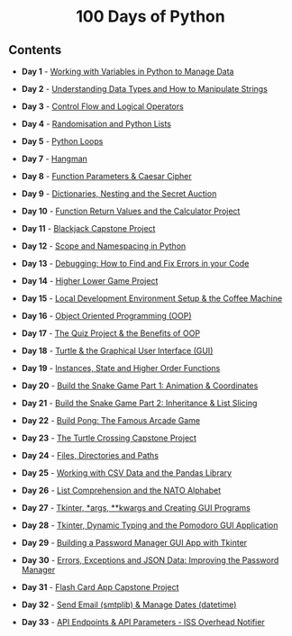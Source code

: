 <h1 align="center"> 
100 Days of Python
</h1>
<h5 align="center">
  
## Contents

- <b>Day 1</b> - [Working with Variables in Python to Manage Data](https://github.com/williamlaster/100_Days_of_code_Python/tree/main/Day%201)

- <b>Day 2</b> - [Understanding Data Types and How to Manipulate Strings](https://github.com/williamlaster/100_Days_of_code_Python/tree/main/Day%202)

- <b>Day 3</b> - [Control Flow and Logical Operators](https://github.com/williamlaster/100_Days_of_code_Python/tree/main/Day%203)

- <b>Day 4</b> - [Randomisation and Python Lists](https://github.com/williamlaster/100_Days_of_code_Python/tree/main/Day%204)

- <b>Day 5</b> - [Python Loops](https://github.com/williamlaster/100_Days_of_code_Python/tree/main/Day%205)

- <b>Day 7</b> - [Hangman](https://github.com/williamlaster/100_Days_of_code_Python/tree/main/Day%207/hangman)

- <b>Day 8</b> - [Function Parameters & Caesar Cipher](https://github.com/williamlaster/100_Days_of_code_Python/tree/main/Day%208)

- <b>Day 9</b> - [Dictionaries, Nesting and the Secret Auction](https://github.com/williamlaster/100_Days_of_code_Python/tree/main/Day%209)
  
- <b>Day 10</b> - [Function Return Values and the Calculator Project](https://github.com/williamlaster/100_Days_of_code_Python/tree/main/Day%2010)

- <b>Day 11</b> - [Blackjack Capstone Project](https://github.com/williamlaster/100_Days_of_code_Python/tree/main/Day%2011)

- <b>Day 12</b> - [Scope and Namespacing in Python](https://github.com/williamlaster/100_Days_of_code_Python/tree/main/Day%2012)

- <b>Day 13</b> - [Debugging: How to Find and Fix Errors in your Code](https://github.com/williamlaster/100_Days_of_code_Python/tree/main/Day%2013)

- <b>Day 14</b> - [Higher Lower Game Project](https://github.com/williamlaster/100_Days_of_code_Python/tree/main/Day%2014)

- <b>Day 15</b> - [Local Development Environment Setup & the Coffee Machine](https://github.com/williamlaster/100_Days_of_code_Python/tree/main/Day%2015)

- <b>Day 16</b> - [Object Oriented Programming (OOP)](https://github.com/williamlaster/100_Days_of_code_Python/tree/main/Day%2016)

- <b>Day 17</b> - [The Quiz Project & the Benefits of OOP](https://github.com/williamlaster/100_Days_of_code_Python/tree/main/Day%2017)
  
- <b>Day 18</b> - [Turtle & the Graphical User Interface (GUI)](https://github.com/williamlaster/100_Days_of_code_Python/tree/main/Day%2018)

- <b>Day 19</b> - [Instances, State and Higher Order Functions](https://github.com/williamlaster/100_Days_of_code_Python/tree/main/Day%2019)

- <b>Day 20</b> - [Build the Snake Game Part 1: Animation & Coordinates](https://github.com/williamlaster/100_Days_of_code_Python/tree/main/Day%2020)

- <b>Day 21</b> - [Build the Snake Game Part 2: Inheritance & List Slicing](https://github.com/williamlaster/100_Days_of_code_Python/tree/main/Day%2021)

- <b>Day 22</b> - [Build Pong: The Famous Arcade Game](https://github.com/williamlaster/100_Days_of_code_Python/tree/main/Day%2022)

- <b>Day 23</b> - [ The Turtle Crossing Capstone Project](https://github.com/williamlaster/100_Days_of_code_Python/tree/main/Day%2023)
  
- <b>Day 24</b> - [Files, Directories and Paths](https://github.com/williamlaster/100_Days_of_code_Python/tree/main/Day%2024)

- <b>Day 25</b> - [Working with CSV Data and the Pandas Library](https://github.com/williamlaster/100_Days_of_code_Python/tree/main/Day%2025)

- <b>Day 26</b> - [List Comprehension and the NATO Alphabet](https://github.com/williamlaster/100_Days_of_code_Python/tree/main/Day%2026)

- <b>Day 27</b> - [Tkinter, \*args, \*\*kwargs and Creating GUI Programs](https://github.com/williamlaster/100_Days_of_code_Python/tree/main/Day%2027)

- <b>Day 28</b> - [Tkinter, Dynamic Typing and the Pomodoro GUI Application](https://github.com/williamlaster/100_Days_of_code_Python/tree/main/Day%2028)

- <b>Day 29</b> - [Building a Password Manager GUI App with Tkinter](https://github.com/williamlaster/100_Days_of_code_Python/tree/main/Day%2029)

- <b>Day 30</b> - [Errors, Exceptions and JSON Data: Improving the Password Manager](https://github.com/williamlaster/100_Days_of_code_Python/tree/main/Day%2030)

- <b>Day 31</b> - [Flash Card App Capstone Project](https://github.com/williamlaster/100_Days_of_code_Python/tree/main/Day%2031)

- <b>Day 32</b> - [Send Email (smtplib) & Manage Dates (datetime)](https://github.com/williamlaster/100_Days_of_code_Python/tree/main/Day%2032)

- <b>Day 33</b> - [API Endpoints & API Parameters - ISS Overhead Notifier](https://github.com/williamlaster/100_Days_of_code_Python/tree/main/Day%2033)

